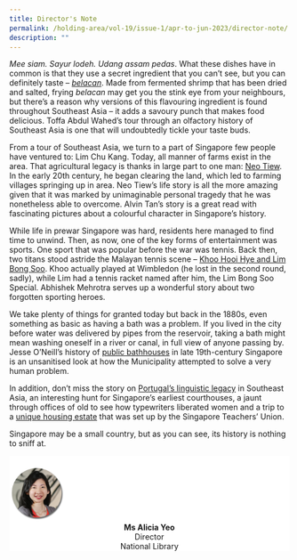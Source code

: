 ```yaml
---
title: Director's Note
permalink: /holding-area/vol-19/issue-1/apr-to-jun-2023/director-note/
description: ""
---
```

_Mee siam. Sayur lodeh. Udang assam pedas_. What these dishes have in common is that they use a secret ingredient that you can’t see, but you can definitely taste – [_belacan_](/vol-19/issue-1/apr-jun-2023/shrimp-paste-belacan/). Made from fermented shrimp that has been dried and salted, frying _belacan_ may get you the stink eye from your neighbours, but there’s a reason why versions of this flavouring ingredient is found throughout Southeast Asia – it adds a savoury punch that makes food delicious. Toffa Abdul Wahed’s tour through an olfactory history of Southeast Asia is one that will undoubtedly tickle your taste buds.

From a tour of Southeast Asia, we turn to a part of Singapore few people have ventured to: Lim Chu Kang. Today, all manner of farms exist in the area. That agricultural legacy is thanks in large part to one man: [Neo Tiew](/vol-19/issue-1/apr-jun-2023/neo-tiew-estate-singapore/). In the early 20th century, he began clearing the land, which led to farming villages springing up in area. Neo Tiew’s life story is all the more amazing given that it was marked by unimaginable personal tragedy that he was nonetheless able to overcome. Alvin Tan’s story is a great read with fascinating pictures about a colourful character in Singapore’s history.

While life in prewar Singapore was hard, residents here managed to find time to unwind. Then, as now, one of the key forms of entertainment was sports. One sport that was popular before the war was tennis. Back then, two titans stood astride the Malayan tennis scene – [Khoo Hooi Hye and Lim Bong Soo](/vol-19/issue-1/apr-jun-2023/tennis-history-singapore/). Khoo actually played at Wimbledon (he lost in the second round, sadly), while Lim had a tennis racket named after him, the Lim Bong Soo Special. Abhishek Mehrotra serves up a wonderful story about two forgotten sporting heroes.

We take plenty of things for granted today but back in the 1880s, even something as basic as having a bath was a problem. If you lived in the city before water was delivered by pipes from the reservoir, taking a bath might mean washing oneself in a river or canal, in full view of anyone passing by. Jesse O’Neill’s history of [public bathhouses](/vol-19/issue-1/apr-jun-2023/public-bathhouses-singapore/) in late 19th-century Singapore is an unsanitised look at how the Municipality attempted to solve a very human problem.

In addition, don’t miss the story on [Portugal’s linguistic legacy](/vol-19/issue-1/apr-jun-2023/portuguese-legacy-southeast-asia/) in Southeast Asia, an interesting hunt for Singapore’s earliest courthouses, a jaunt through offices of old to see how typewriters liberated women and a trip to a [unique housing estate](/vol-19/issue-1/apr-jun-2023/teachers-estate-singapore/) that was set up by the Singapore Teachers’ Union.

Singapore may be a small country, but as you can see, its history is nothing to sniff at.


<div style="background-color: white;">
<br>
<img src="/images/vol-17-issue-3/Director.png" style="width: 100px; height: 100px;" />
<center><b>Ms Alicia Yeo</b><br>Director<br>National Library</center>
</div>